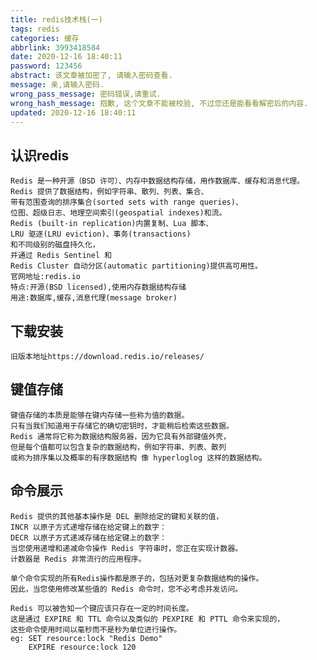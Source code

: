 ```yaml
---
title: redis技术栈(一)
tags: redis
categories: 缓存
abbrlink: 3993418584
date: 2020-12-16 18:40:11
password: 123456
abstract: 该文章被加密了, 请输入密码查看.
message: 亲,请输入密码.
wrong_pass_message: 密码错误,请重试.
wrong_hash_message: 抱歉, 这个文章不能被校验, 不过您还是能看看解密后的内容.
updated: 2020-12-16 18:40:11
---
```

## 认识redis
    Redis 是一种开源（BSD 许可）、内存中数据结构存储，用作数据库、缓存和消息代理。 
    Redis 提供了数据结构，例如字符串、散列、列表、集合、
    带有范围查询的排序集合(sorted sets with range queries)、
    位图、超级日志、地理空间索引(geospatial indexes)和流。
    Redis (built-in replication)内置复制、Lua 脚本、
    LRU 驱逐(LRU eviction)、事务(transactions)
    和不同级别的磁盘持久化，
    并通过 Redis Sentinel 和 
    Redis Cluster 自动分区(automatic partitioning)提供高可用性。
    官网地址:redis.io
    特点:开源(BSD licensed),使用内存数据结构存储
    用途:数据库,缓存,消息代理(message broker)

## 下载安装
    旧版本地址https://download.redis.io/releases/

## 键值存储
    键值存储的本质是能够在键内存储一些称为值的数据。
    只有当我们知道用于存储它的确切密钥时，才能稍后检索这些数据。 
    Redis 通常将它称为数据结构服务器，因为它具有外部键值外壳，
    但是每个值都可以包含复杂的数据结构，例如字符串、列表、散列
    或称为排序集以及概率的有序数据结构 像 hyperloglog 这样的数据结构。
## 命令展示
    Redis 提供的其他基本操作是 DEL 删除给定的键和关联的值，
    INCR 以原子方式递增存储在给定键上的数字：
    DECR 以原子方式递减存储在给定键上的数字：
    当您使用递增和递减命令操作 Redis 字符串时，您正在实现计数器。
    计数器是 Redis 非常流行的应用程序。
    
    单个命令实现的所有Redis操作都是原子的，包括对更复杂数据结构的操作。 
    因此，当您使用修改某些值的 Redis 命令时，您不必考虑并发访问。
    
    Redis 可以被告知一个键应该只存在一定的时间长度。 
    这是通过 EXPIRE 和 TTL 命令以及类似的 PEXPIRE 和 PTTL 命令来实现的，
    这些命令使用时间以毫秒而不是秒为单位进行操作。
    eg: SET resource:lock "Redis Demo"
        EXPIRE resource:lock 120
